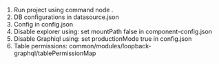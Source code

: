 1. Run project using command node .
2. DB configurations in datasource.json
3. Config in config.json
4. Disable explorer using: set mountPath false in component-config.json
5. Disable Graphiql using: set productionMode true in config.json
6. Table permissions: common/modules/loopback-graphql/tablePermissionMap